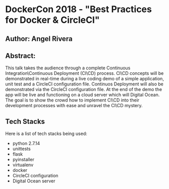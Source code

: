 # DockerCon 2018 - "Best Practices for Docker & CircleCI"
## Author: Angel Rivera
## Abstract: 
This talk takes the audience through a complete Continuous Integration\Continuous Deployment (CI\CD) process. CI\CD concepts will be demonstrated in real-time during a live coding demo of a simple application, unit test and a CircleCI configuration file. Continuos Deployment will also be demonstrated via the CircleCI configuration file. At the end of the demo the app will be live and functioning on a cloud server which will Digital Ocean. The goal is to show the crowd how to implement CI\CD into their development processes with ease and unravel the CI\CD mystery.

## Tech Stacks
Here is a list of tech stacks being used:
- python 2.7.14
- unittests
- flask
- pyinstaller
- virtualenv
- docker
- CircleCI configuration
- Digital Ocean server




